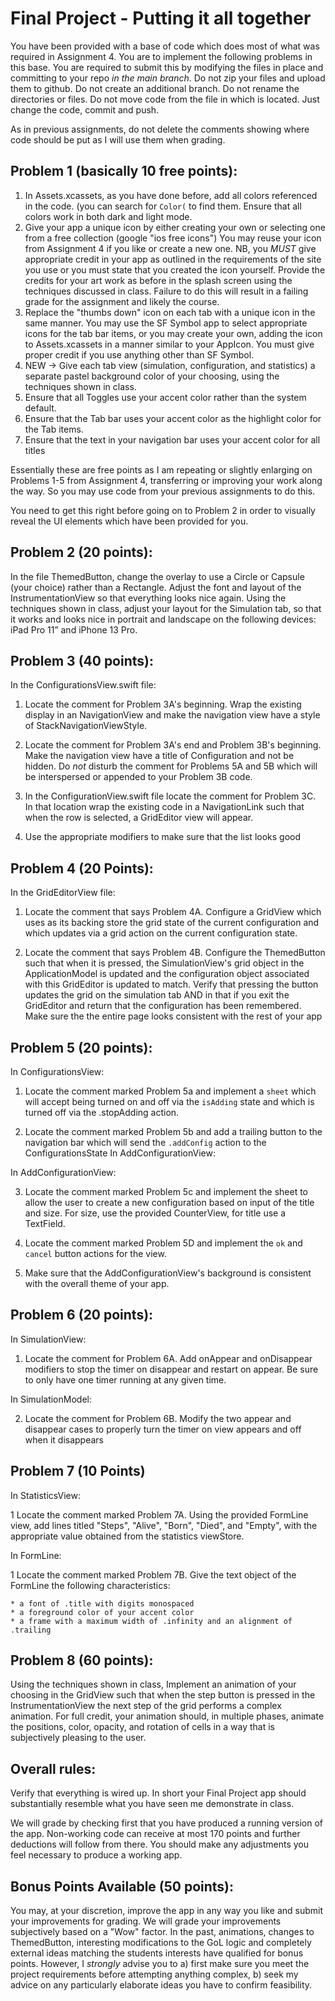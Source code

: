 # Final Project - Putting it all together

You have been provided with a base of code which does most of what was required in Assignment 4.  You are to implement the following problems in this base.  You are required to submit this by modifying the files in place and committing to your repo _in the main branch_.  Do not zip your files and upload them to github.  Do not create an additional branch.  Do not rename the directories or files. Do not move code from the file in which is located. Just change the code, commit and push.

As in previous assignments, do not delete the comments showing where code should be put as I will use them when grading.

## Problem 1 (basically 10 free points):

1. In Assets.xcassets, as you have done before, add all colors referenced in the code. (you can search for `Color(` to find them. Ensure that all colors work in both dark and light mode.
2. Give your app a unique icon by either creating your own or selecting one from a free collection (google "ios free icons") You may reuse your icon from Assignment 4 if you like or create a new one. NB, you _MUST_ give appropriate credit in your app as outlined in the requirements of the site you use or you must state that you created the icon yourself. Provide the credits for your art work as before in the splash screen using the techniques discussed in class. Failure to do this will result in a failing grade for the assignment and likely the course.
3. Replace the "thumbs down" icon on each tab with a unique icon in the same manner. You may use the SF Symbol app to select appropriate icons for the tab bar items, or you may create your own, adding the icon to Assets.xcassets in a manner similar to your AppIcon. You must give proper credit if you use anything other than SF Symbol.
4. NEW -> Give each tab view (simulation, configuration, and statistics) a separate pastel background color of your choosing, using the techniques shown in class.
5. Ensure that all Toggles use your accent color rather than the system default.
6. Ensure that the Tab bar uses your accent color as the highlight color for the Tab items.
7. Ensure that the text in your navigation bar uses your accent color for all titles

Essentially these are free points as I am repeating or slightly enlarging on Problems 1-5 from Assignment 4, transferring or improving your work along the way. So you may use code from your previous assignments to do this.  

You need to get this right before going on to Problem 2 in order to visually reveal the UI elements which have been provided for you.

## Problem 2 (20 points):

In the file ThemedButton, change the overlay to use a Circle or Capsule (your choice) rather than a Rectangle. Adjust the font and layout of the InstrumentationView so that everything looks nice again. Using the techniques shown in class, adjust your layout for the Simulation tab, so that it works and looks nice in portrait and landscape on the following devices: iPad Pro 11” and iPhone 13 Pro.

## Problem 3 (40 points):

In the ConfigurationsView.swift file:

1. Locate the comment for Problem 3A's beginning. Wrap the existing display in an NavigationView and make the navigation view have a style of StackNavigationViewStyle.

2. Locate the comment for Problem 3A's end and Problem 3B's beginning. Make the navigation view have a title of Configuration and not be hidden. Do _not_ disturb the comment for Problems 5A and 5B which will be interspersed or appended to your Problem 3B code. 

3. In the ConfigurationView.swift file locate the comment for Problem 3C. In that location wrap the existing code in a NavigationLink such that when the row is selected, a GridEditor view will appear.

4. Use the appropriate modifiers to make sure that the list looks good

## Problem 4 (20 Points):

In the GridEditorView file:

1. Locate the comment that says Problem 4A. Configure a GridView which uses as its backing store the grid state of the current configuration and which updates via a grid action on the current configuration state. 

2. Locate the comment that says Problem 4B. Configure the ThemedButton such that when it is pressed, the SimulationView's grid object in the ApplicationModel is updated and the configuration object associated with this GridEditor is updated to match. Verify that pressing the button updates the grid on the simulation tab AND in that if you exit the GridEditor and return that the configuration has been remembered. Make sure the the entire page looks consistent with the rest of your app

## Problem 5 (20 points):

In ConfigurationsView:

1. Locate the comment marked Problem 5a and implement a `sheet` which will accept being turned on and off via the `isAdding` state and which is turned off via the .stopAdding action. 

2. Locate the comment marked Problem 5b and add a trailing button to the navigation bar which will send the `.addConfig` action to the ConfigurationsState In AddConfigurationView:

In AddConfigurationView:

3. Locate the comment marked Problem 5c and implement the sheet to allow the user to create a new configuration based on input of the title and size. For size, use the provided CounterView, for title use a TextField.

4. Locate the comment marked Problem 5D and implement the `ok` and `cancel` button actions for the view. 

5. Make sure that the AddConfigurationView's background is consistent with the overall theme of your app.

## Problem 6 (20 points):

In SimulationView:

1.  Locate the comment for Problem 6A. Add onAppear and onDisappear modifiers to stop the timer on disappear and restart on appear. Be sure to only have one timer running at any given time.

In SimulationModel: 

2. Locate the comment for Problem 6B.  Modify the two appear and disappear cases to properly turn the timer on view appears and off when it disappears 

## Problem 7 (10 Points)

In StatisticsView:

1 Locate the comment marked Problem 7A.  Using the provided FormLine view, add lines titled "Steps", "Alive", "Born", "Died", and "Empty", with the appropriate value obtained from the statistics viewStore.

In FormLine:

1 Locate the comment marked Problem 7B. Give the text object of the FormLine the following characteristics:

    * a font of .title with digits monospaced
    * a foreground color of your accent color
    * a frame with a maximum width of .infinity and an alignment of .trailing

## Problem 8 (60 points):

Using the techniques shown in class, Implement an animation of your choosing in the GridView such that when the step button is pressed in the InstrumentationView the next step of the grid performs a complex animation. For full credit, your animation should, in multiple phases, animate the positions, color, opacity, and rotation of cells in a way that is subjectively pleasing to the user.

## Overall rules:

Verify that everything is wired up. In short your Final Project app should substantially resemble what you have seen me demonstrate in class.

We will grade by checking first that you have produced a running version of the app. Non-working code can receive at most 170 points and further deductions will follow from there. You should make any adjustments you feel necessary to produce a working app.

## Bonus Points Available (50 points):

You may, at your discretion, improve the app in any way you like and submit your improvements for grading. We will grade your improvements subjectively based on a "Wow" factor. In the past, animations, changes to ThemedButton, interesting modifications to the GoL logic and completely external ideas matching the students interests have qualified for bonus points. However, I _strongly_ advise you to a) first make sure you meet the project requirements before attempting anything complex, b) seek my advice on any particularly elaborate ideas you have to confirm feasibility.
